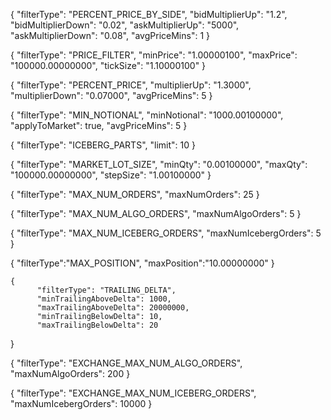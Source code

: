 


{
    "filterType": "PERCENT_PRICE_BY_SIDE",
    "bidMultiplierUp": "1.2",
    "bidMultiplierDown": "0.02",
    "askMultiplierUp": "5000",
    "askMultiplierDown": "0.08",
    "avgPriceMins": 1
  }

{
  "filterType": "PRICE_FILTER",
  "minPrice": "1.00000100",
  "maxPrice": "100000.00000000",
  "tickSize": "1.10000100"
}

{
  "filterType": "PERCENT_PRICE",
  "multiplierUp": "1.3000",
  "multiplierDown": "0.07000",
  "avgPriceMins": 5
}

{
  "filterType": "MIN_NOTIONAL",
  "minNotional": "1000.00100000",
  "applyToMarket": true,
  "avgPriceMins": 5
}

{
  "filterType": "ICEBERG_PARTS",
  "limit": 10
}

{
  "filterType": "MARKET_LOT_SIZE",
  "minQty": "0.00100000",
  "maxQty": "100000.00000000",
  "stepSize": "1.00100000"
}

{
  "filterType": "MAX_NUM_ORDERS",
  "maxNumOrders": 25
}

{
  "filterType": "MAX_NUM_ALGO_ORDERS",
  "maxNumAlgoOrders": 5
}

{
  "filterType": "MAX_NUM_ICEBERG_ORDERS",
  "maxNumIcebergOrders": 5
}

{
  "filterType":"MAX_POSITION",
  "maxPosition":"10.00000000"
}

    {
          "filterType": "TRAILING_DELTA",
          "minTrailingAboveDelta": 1000,
          "maxTrailingAboveDelta": 20000000,
          "minTrailingBelowDelta": 10,
          "maxTrailingBelowDelta": 20
   }

{
  "filterType": "EXCHANGE_MAX_NUM_ALGO_ORDERS",
  "maxNumAlgoOrders": 200
}

{
  "filterType": "EXCHANGE_MAX_NUM_ICEBERG_ORDERS",
  "maxNumIcebergOrders": 10000
}
